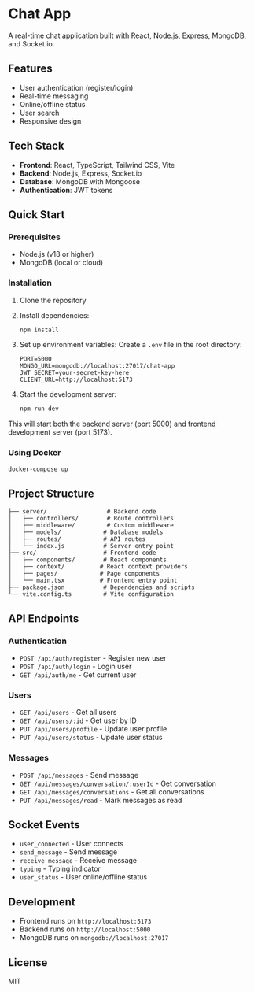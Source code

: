 # Chat App

A real-time chat application built with React, Node.js, Express, MongoDB, and Socket.io.

## Features

- User authentication (register/login)
- Real-time messaging
- Online/offline status
- User search
- Responsive design

## Tech Stack

- **Frontend**: React, TypeScript, Tailwind CSS, Vite
- **Backend**: Node.js, Express, Socket.io
- **Database**: MongoDB with Mongoose
- **Authentication**: JWT tokens

## Quick Start

### Prerequisites

- Node.js (v18 or higher)
- MongoDB (local or cloud)

### Installation

1. Clone the repository
2. Install dependencies:
   ```bash
   npm install
   ```

3. Set up environment variables:
   Create a `.env` file in the root directory:
   ```
   PORT=5000
   MONGO_URL=mongodb://localhost:27017/chat-app
   JWT_SECRET=your-secret-key-here
   CLIENT_URL=http://localhost:5173
   ```

4. Start the development server:
   ```bash
   npm run dev
   ```

This will start both the backend server (port 5000) and frontend development server (port 5173).

### Using Docker

```bash
docker-compose up
```

## Project Structure

```
├── server/                 # Backend code
│   ├── controllers/        # Route controllers
│   ├── middleware/         # Custom middleware
│   ├── models/            # Database models
│   ├── routes/            # API routes
│   └── index.js           # Server entry point
├── src/                   # Frontend code
│   ├── components/        # React components
│   ├── context/          # React context providers
│   ├── pages/            # Page components
│   └── main.tsx          # Frontend entry point
├── package.json           # Dependencies and scripts
└── vite.config.ts         # Vite configuration
```

## API Endpoints

### Authentication
- `POST /api/auth/register` - Register new user
- `POST /api/auth/login` - Login user
- `GET /api/auth/me` - Get current user

### Users
- `GET /api/users` - Get all users
- `GET /api/users/:id` - Get user by ID
- `PUT /api/users/profile` - Update user profile
- `PUT /api/users/status` - Update user status

### Messages
- `POST /api/messages` - Send message
- `GET /api/messages/conversation/:userId` - Get conversation
- `GET /api/messages/conversations` - Get all conversations
- `PUT /api/messages/read` - Mark messages as read

## Socket Events

- `user_connected` - User connects
- `send_message` - Send message
- `receive_message` - Receive message
- `typing` - Typing indicator
- `user_status` - User online/offline status

## Development

- Frontend runs on `http://localhost:5173`
- Backend runs on `http://localhost:5000`
- MongoDB runs on `mongodb://localhost:27017`

## License

MIT